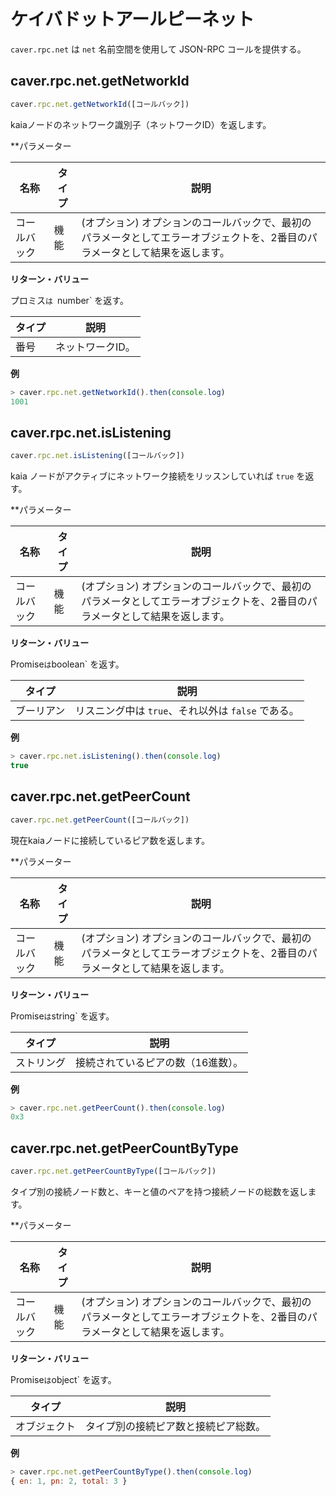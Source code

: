 # ケイバドットアールピーネット

`caver.rpc.net` は `net` 名前空間を使用して JSON-RPC コールを提供する。

## caver.rpc.net.getNetworkId<a id="caver-rpc-net-getnetworkid"></a>

```javascript
caver.rpc.net.getNetworkId([コールバック])
```

kaiaノードのネットワーク識別子（ネットワークID）を返します。

\*\*パラメーター

| 名称     | タイプ | 説明                                                                                  |
| ------ | --- | ----------------------------------------------------------------------------------- |
| コールバック | 機能  | (オプション) オプションのコールバックで、最初のパラメータとしてエラーオブジェクトを、2番目のパラメータとして結果を返します。 |

**リターン・バリュー**

プロミス`は `number\` を返す。

| タイプ | 説明        |
| --- | --------- |
| 番号  | ネットワークID。 |

**例**

```javascript
> caver.rpc.net.getNetworkId().then(console.log)
1001
```

## caver.rpc.net.isListening<a id="caver-rpc-net-islistening"></a>

```javascript
caver.rpc.net.isListening([コールバック])
```

kaia ノードがアクティブにネットワーク接続をリッスンしていれば `true` を返す。

\*\*パラメーター

| 名称     | タイプ | 説明                                                                                  |
| ------ | --- | ----------------------------------------------------------------------------------- |
| コールバック | 機能  | (オプション) オプションのコールバックで、最初のパラメータとしてエラーオブジェクトを、2番目のパラメータとして結果を返します。 |

**リターン・バリュー**

Promise`は`boolean\` を返す。

| タイプ   | 説明                                |
| ----- | --------------------------------- |
| ブーリアン | リスニング中は `true`、それ以外は `false` である。 |

**例**

```javascript
> caver.rpc.net.isListening().then(console.log)
true
```

## caver.rpc.net.getPeerCount<a id="caver-rpc-net-getpeercount"></a>

```javascript
caver.rpc.net.getPeerCount([コールバック])
```

現在kaiaノードに接続しているピア数を返します。

\*\*パラメーター

| 名称     | タイプ | 説明                                                                                  |
| ------ | --- | ----------------------------------------------------------------------------------- |
| コールバック | 機能  | (オプション) オプションのコールバックで、最初のパラメータとしてエラーオブジェクトを、2番目のパラメータとして結果を返します。 |

**リターン・バリュー**

Promise`は`string\` を返す。

| タイプ   | 説明                 |
| ----- | ------------------ |
| ストリング | 接続されているピアの数（16進数）。 |

**例**

```javascript
> caver.rpc.net.getPeerCount().then(console.log)
0x3
```

## caver.rpc.net.getPeerCountByType<a id="caver-rpc-net-getpeercountbytype"></a>

```javascript
caver.rpc.net.getPeerCountByType([コールバック])
```

タイプ別の接続ノード数と、キーと値のペアを持つ接続ノードの総数を返します。

\*\*パラメーター

| 名称     | タイプ | 説明                                                                                  |
| ------ | --- | ----------------------------------------------------------------------------------- |
| コールバック | 機能  | (オプション) オプションのコールバックで、最初のパラメータとしてエラーオブジェクトを、2番目のパラメータとして結果を返します。 |

**リターン・バリュー**

Promise`は`object\` を返す。

| タイプ    | 説明                 |
| ------ | ------------------ |
| オブジェクト | タイプ別の接続ピア数と接続ピア総数。 |

**例**

```javascript
> caver.rpc.net.getPeerCountByType().then(console.log)
{ en: 1, pn: 2, total: 3 }
```
